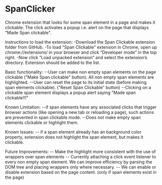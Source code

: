 # SpanClicker
Chrome extension that looks for some span element in a page and makes it clickable. The click activates a popup i.e. alert on the page that displays "Made Span clickable".

Instructions to load the extension:
-Download the Span Clickable extension folder from GitHub.
-To load "Span Clickable" extension in Chrome, open up chrome://extensions/ in your browser and click “Developer mode” in the top right.
-Now click “Load unpacked extension” and select the extension’s directory. Extension should be added to the list.

Basic functionality:
--User can make non empty span elements on the page clickable ("Make Span clickable" button). All non empty span elements are highlighted.
--User can reset the page to its initial state (before making span elements clickable). ("Reset Span Clickable" button)
--Clicking on a clickable span element displays a popup alert saying "Made span clickable!!!"

Known Limitation: 
--if span elements have any associated clicks that trigger browser actions (like opening a new tab or reloading a page), such actions are prevented in span clickable mode.
--Does not make empty span elements clickable or highlight them.

Known Issues:
-- if a span element already has an background color property, extension does not highlight the span element, but makes it clickable.

Future Improvements:
-- Make the highlight more consistent with the use of wrappers over span elements
-- Currently attaching a click event listener to every non empty span element. We can improve efficiency by parsing the DOM tree and placing wrappers only where necessary.
-- We can enable or disable extension based on the page content. (only if span elements exist in the page)
